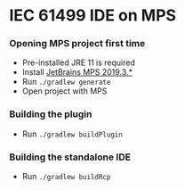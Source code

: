 # IEC 61499 IDE on MPS

### Opening MPS project first time

- Pre-installed JRE 11 is required
- Install [JetBrains MPS 2019.3.*](https://www.jetbrains.com/mps/download)
- Run `./gradlew generate`
- Open project with MPS

### Building the plugin

- Run `./gradlew buildPlugin`

### Building the standalone IDE

- Run `./gradlew buildRcp`